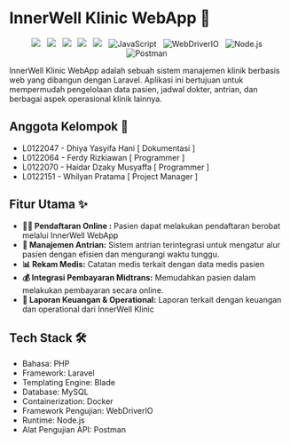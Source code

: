 # InnerWell Klinic WebApp 🏥

<p align="center">
  <img style="margin-right: 8px;" src="https://img.shields.io/badge/Laravel-%23FF2D20.svg?style=for-the-badge&logo=laravel&logoColor=white" />
  <img style="margin-right: 8px;" src="https://img.shields.io/badge/Blade-%23000000.svg?style=for-the-badge&logo=laravel&logoColor=white" />
  <img style="margin-right: 8px;" src="https://img.shields.io/badge/PHP-%23777BB4.svg?style=for-the-badge&logo=php&logoColor=white" />
  <img style="margin-right: 8px;" src="https://img.shields.io/badge/Docker-%234688F1.svg?style=for-the-badge&logo=docker&logoColor=white" />
  <img style="margin-right: 8px;" src="https://img.shields.io/badge/MySQL-%234479A1.svg?style=for-the-badge&logo=mysql&logoColor=white" />
  <img style="margin-right: 8px;" src="https://img.shields.io/badge/JavaScript-F7DF1E?style=for-the-badge&logo=javascript&logoColor=black" alt="JavaScript">
  <img style="margin-right: 8px;" src="https://img.shields.io/badge/WebDriverIO-45A753?style=for-the-badge&logo=webdriverio&logoColor=white" alt="WebDriverIO">
  <img style="margin-right: 8px;" src="https://img.shields.io/badge/Node.js-339933?style=for-the-badge&logo=node.js&logoColor=white" alt="Node.js">
  <img style="margin-right: 8px;" src="https://img.shields.io/badge/Postman-FF6C37?style=for-the-badge&logo=postman&logoColor=white" alt="Postman">
</p>

InnerWell Klinic WebApp adalah sebuah sistem manajemen klinik berbasis web yang dibangun dengan Laravel. Aplikasi ini bertujuan untuk mempermudah pengelolaan data pasien, jadwal dokter, antrian, dan berbagai aspek operasional klinik lainnya.

## Anggota Kelompok 👥

*   L0122047 - Dhiya Yasyifa Hani      [ Dokumentasi ]
*   L0122064 - Ferdy Rizkiawan         [ Programmer ]
*   L0122070 - Haidar Dzaky Musyaffa   [ Programmer ]
*   L0122151 - Whilyan Pratama         [ Project Manager ]

## Fitur Utama ✨

*   **👨‍⚕️ Pendaftaran Online :** Pasien dapat melakukan pendaftaran berobat melalui InnerWell WebApp
*   **📅 Manajemen Antrian:** Sistem antrian terintegrasi untuk mengatur alur pasien dengan efisien dan mengurangi waktu tunggu.
*   **📊 Rekam Medis:** Catatan medis terkait dengan data medis pasien
*   **💰 Integrasi Pembayaran Midtrans:** Memudahkan pasien dalam melakukan pembayaran secara online.
*   **🧾 Laporan Keuangan & Operational:** Laporan terkait dengan keuangan dan operational dari InnerWell Klinic

## Tech Stack 🛠️

*   Bahasa: PHP
*   Framework: Laravel
*   Templating Engine: Blade
*   Database: MySQL
*   Containerization: Docker
*   Framework Pengujian: WebDriverIO 
*   Runtime: Node.js 
*   Alat Pengujian API: Postman
